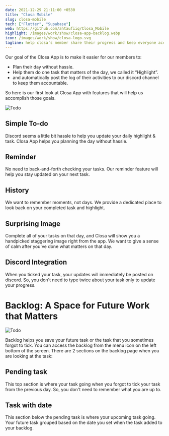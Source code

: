 ```yaml
---
date: 2021-12-29 21:11:00 +0530
title: "Closa Mobile"
slug: closa-mobile
tech: ["Flutter", "Supabase"]
web: https://github.com/ahtaufiiq/Closa_Mobile
highlight: /images/work/show/closa-app-backlog.webp
icon: /images/work/show/closa-logo.svg
tagline: help closa’s member share their progress and keep everyone accountable to work towards their goals
---
```


Our goal of the Closa App is to make it easier for our members to:

- Plan their day without hassle.
- Help them do one task that matters of the day, we called it “Highlight”.
- and automatically post the log of their activities to our discord channel to keep them accountable.

So here is our first look at Closa App with features that will help us accomplish those goals.

![Todo](/images/work/show/closa-app-todo.webp)

## Simple To-do

Discord seems a little bit hassle to help you update your daily highlight & task. Closa App helps you planning the day without hassle.

## Reminder

No need to back-and-forth checking your tasks. Our reminder feature will help you stay updated on your next task.

## History

We want to remember moments, not days. We provide a dedicated place to look back on your completed task and highlight.

## Surprising Image

Complete all of your tasks on that day, and Closa will show you a handpicked staggering image right from the app. We want to give a sense of calm after you've done what matters on that day.

## Discord Integration

When you ticked your task, your updates will immediately be posted on discord. So, you don't need to type twice about your task only to update your progress.

# Backlog: A Space for Future Work that Matters

![Todo](/images/work/show/closa-app-backlog.webp)

Backlog helps you save your future task or the task that you sometimes forgot to tick. You can access the backlog from the menu icon on the left bottom of the screen. There are 2 sections on the backlog page when you are looking at the task:

## Pending task

This top section is where your task going when you forgot to tick your task from the previous day. So, you don't need to remember what you are up to.

## Task with date

This section below the pending task is where your upcoming task going. Your future task grouped based on the date you set when the task added to your backlog.
